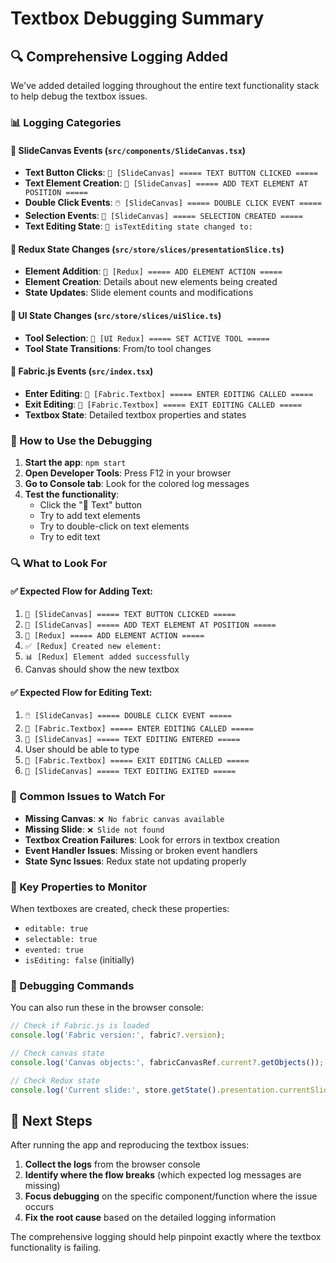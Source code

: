 # Textbox Debugging Summary

## 🔍 Comprehensive Logging Added

We've added detailed logging throughout the entire text functionality stack to help debug the textbox issues.

### 📊 Logging Categories

#### 🎯 SlideCanvas Events (`src/components/SlideCanvas.tsx`)
- **Text Button Clicks**: `🔘 [SlideCanvas] ===== TEXT BUTTON CLICKED =====`
- **Text Element Creation**: `🎯 [SlideCanvas] ===== ADD TEXT ELEMENT AT POSITION =====`
- **Double Click Events**: `🖱️ [SlideCanvas] ===== DOUBLE CLICK EVENT =====`
- **Selection Events**: `🎯 [SlideCanvas] ===== SELECTION CREATED =====`
- **Text Editing State**: `🔄 isTextEditing state changed to:`

#### 🏪 Redux State Changes (`src/store/slices/presentationSlice.ts`)
- **Element Addition**: `🏪 [Redux] ===== ADD ELEMENT ACTION =====`
- **Element Creation**: Details about new elements being created
- **State Updates**: Slide element counts and modifications

#### 🔧 UI State Changes (`src/store/slices/uiSlice.ts`)
- **Tool Selection**: `🔧 [UI Redux] ===== SET ACTIVE TOOL =====`
- **Tool State Transitions**: From/to tool changes

#### 🎯 Fabric.js Events (`src/index.tsx`)
- **Enter Editing**: `🎯 [Fabric.Textbox] ===== ENTER EDITING CALLED =====`
- **Exit Editing**: `🚪 [Fabric.Textbox] ===== EXIT EDITING CALLED =====`
- **Textbox State**: Detailed textbox properties and states

### 🚀 How to Use the Debugging

1. **Start the app**: `npm start`
2. **Open Developer Tools**: Press F12 in your browser
3. **Go to Console tab**: Look for the colored log messages
4. **Test the functionality**:
   - Click the "📝 Text" button
   - Try to add text elements
   - Try to double-click on text elements
   - Try to edit text

### 🔍 What to Look For

#### ✅ Expected Flow for Adding Text:
1. `🔘 [SlideCanvas] ===== TEXT BUTTON CLICKED =====`
2. `🎯 [SlideCanvas] ===== ADD TEXT ELEMENT AT POSITION =====`
3. `🏪 [Redux] ===== ADD ELEMENT ACTION =====`
4. `✅ [Redux] Created new element:`
5. `📊 [Redux] Element added successfully`
6. Canvas should show the new textbox

#### ✅ Expected Flow for Editing Text:
1. `🖱️ [SlideCanvas] ===== DOUBLE CLICK EVENT =====`
2. `🎯 [Fabric.Textbox] ===== ENTER EDITING CALLED =====`
3. `🎯 [SlideCanvas] ===== TEXT EDITING ENTERED =====`
4. User should be able to type
5. `🚪 [Fabric.Textbox] ===== EXIT EDITING CALLED =====`
6. `🚪 [SlideCanvas] ===== TEXT EDITING EXITED =====`

### 🚨 Common Issues to Watch For

- **Missing Canvas**: `❌ No fabric canvas available`
- **Missing Slide**: `❌ Slide not found`
- **Textbox Creation Failures**: Look for errors in textbox creation
- **Event Handler Issues**: Missing or broken event handlers
- **State Sync Issues**: Redux state not updating properly

### 📝 Key Properties to Monitor

When textboxes are created, check these properties:
- `editable: true`
- `selectable: true`
- `evented: true`
- `isEditing: false` (initially)

### 🔧 Debugging Commands

You can also run these in the browser console:
```javascript
// Check if Fabric.js is loaded
console.log('Fabric version:', fabric?.version);

// Check canvas state
console.log('Canvas objects:', fabricCanvasRef.current?.getObjects());

// Check Redux state
console.log('Current slide:', store.getState().presentation.currentSlide);
```

## 🎯 Next Steps

After running the app and reproducing the textbox issues:

1. **Collect the logs** from the browser console
2. **Identify where the flow breaks** (which expected log messages are missing)
3. **Focus debugging** on the specific component/function where the issue occurs
4. **Fix the root cause** based on the detailed logging information

The comprehensive logging should help pinpoint exactly where the textbox functionality is failing.